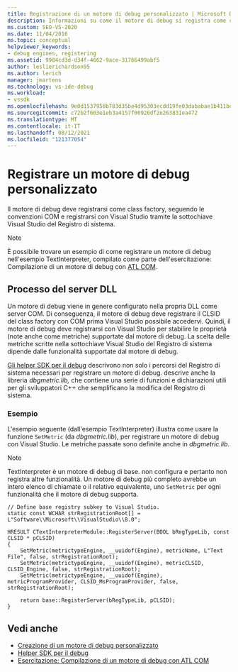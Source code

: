 ```yaml
---
title: Registrazione di un motore di debug personalizzato | Microsoft Docs
description: Informazioni su come il motore di debug si registra come class factory, seguendo le convenzioni COM e registrando con Visual Studio tramite il Registro di sistema.
ms.custom: SEO-VS-2020
ms.date: 11/04/2016
ms.topic: conceptual
helpviewer_keywords:
- debug engines, registering
ms.assetid: 9984cd3d-d34f-4662-9ace-31766499abf5
author: leslierichardson95
ms.author: lerich
manager: jmartens
ms.technology: vs-ide-debug
ms.workload:
- vssdk
ms.openlocfilehash: 9e0d1537958b783d35be4d95303ecdd19fe03dababae1b411bd261230ef27ab2
ms.sourcegitcommit: c72b2f603e1eb3a4157f00926df2e263831ea472
ms.translationtype: MT
ms.contentlocale: it-IT
ms.lasthandoff: 08/12/2021
ms.locfileid: "121377054"
---
```

# <a name="register-a-custom-debug-engine"></a>Registrare un motore di debug personalizzato
Il motore di debug deve registrarsi come class factory, seguendo le convenzioni COM e registrarsi con Visual Studio tramite la sottochiave Visual Studio del Registro di sistema.

> [!NOTE]
> È possibile trovare un esempio di come registrare un motore di debug nell'esempio TextInterpreter, compilato come parte dell'esercitazione: Compilazione di un motore di debug con [ATL COM](/previous-versions/bb147024(v=vs.90)).

## <a name="dll-server-process"></a>Processo del server DLL
 Un motore di debug viene in genere configurato nella propria DLL come server COM. Di conseguenza, il motore di debug deve registrare il CLSID del class factory con COM prima Visual Studio possibile accedervi. Quindi, il motore di debug deve registrarsi con Visual Studio per stabilire le proprietà (note anche come metriche) supportate dal motore di debug. La scelta delle metriche scritte nella sottochiave Visual Studio del Registro di sistema dipende dalle funzionalità supportate dal motore di debug.

 [Gli helper SDK per il debug](../../extensibility/debugger/reference/sdk-helpers-for-debugging.md) descrivono non solo i percorsi del Registro di sistema necessari per registrare un motore di debug. descrive anche la libreria *dbgmetric.lib,* che contiene una serie di funzioni e dichiarazioni utili per gli sviluppatori C++ che semplificano la modifica del Registro di sistema.

### <a name="example"></a>Esempio
 L'esempio seguente (dall'esempio TextInterpreter) illustra come usare la funzione `SetMetric` (da *dbgmetric.lib*), per registrare un motore di debug con Visual Studio. Le metriche passate sono definite anche in *dbgmetric.lib*.

> [!NOTE]
> TextInterpreter è un motore di debug di base. non configura e pertanto non registra altre funzionalità. Un motore di debug più completo avrebbe un intero elenco di chiamate o il relativo equivalente, uno `SetMetric` per ogni funzionalità che il motore di debug supporta.

```
// Define base registry subkey to Visual Studio.
static const WCHAR strRegistrationRoot[] = L"Software\\Microsoft\\VisualStudio\\8.0";

HRESULT CTextInterpreterModule::RegisterServer(BOOL bRegTypeLib, const CLSID * pCLSID)
{
    SetMetric(metrictypeEngine, __uuidof(Engine), metricName, L"Text File", false, strRegistrationRoot);
    SetMetric(metrictypeEngine, __uuidof(Engine), metricCLSID, CLSID_Engine, false, strRegistrationRoot);
    SetMetric(metrictypeEngine, __uuidof(Engine), metricProgramProvider, CLSID_MsProgramProvider, false, strRegistrationRoot);

    return base::RegisterServer(bRegTypeLib, pCLSID);
}
```

## <a name="see-also"></a>Vedi anche
- [Creazione di un motore di debug personalizzato](../../extensibility/debugger/creating-a-custom-debug-engine.md)
- [Helper SDK per il debug](../../extensibility/debugger/reference/sdk-helpers-for-debugging.md)
- [Esercitazione: Compilazione di un motore di debug con ATL COM](/previous-versions/bb147024(v=vs.90))